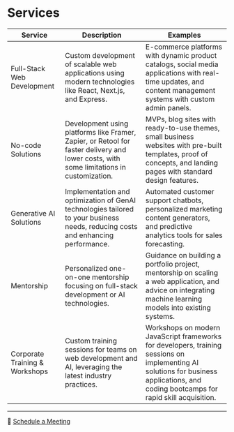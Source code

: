 # Services

| Service | Description | Examples |
|-------------|-----------------|--------------|
| Full-Stack Web Development | Custom development of scalable web applications using modern technologies like React, Next.js, and Express. | E-commerce platforms with dynamic product catalogs, social media applications with real-time updates, and content management systems with custom admin panels. |
| No-code Solutions | Development using platforms like Framer, Zapier, or Retool for faster delivery and lower costs, with some limitations in customization. | MVPs, blog sites with ready-to-use themes, small business websites with pre-built templates, proof of concepts, and landing pages with standard design features. |
| Generative AI Solutions | Implementation and optimization of GenAI technologies tailored to your business needs, reducing costs and enhancing performance. | Automated customer support chatbots, personalized marketing content generators, and predictive analytics tools for sales forecasting. |
| Mentorship | Personalized one-on-one mentorship focusing on full-stack development or AI technologies. | Guidance on building a portfolio project, mentorship on scaling a web application, and advice on integrating machine learning models into existing systems. |
| Corporate Training & Workshops | Custom training sessions for teams on web development and AI, leveraging the latest industry practices. | Workshops on modern JavaScript frameworks for developers, training sessions on implementing AI solutions for business applications, and coding bootcamps for rapid skill acquisition. |

---

📅 [Schedule a Meeting](https://calendly.com/emilia-cb)